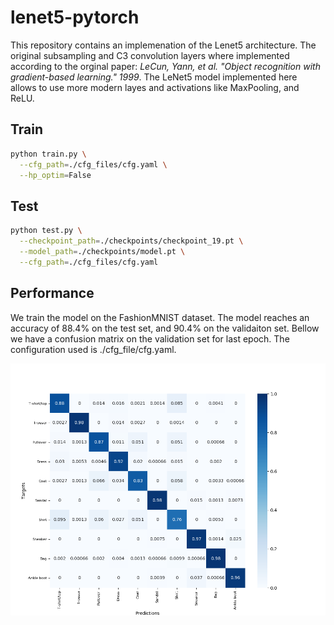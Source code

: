 # lenet5-pytorch
This repository contains an implemenation of the Lenet5 architecture. The original subsampling and C3 convolution layers where implemented according to the orginal paper: *LeCun, Yann, et al. "Object recognition with gradient-based learning." 1999*. The LeNet5 model implemented here allows to use more modern layes and activations like MaxPooling, and ReLU.
 
## Train
```bash
python train.py \
  --cfg_path=./cfg_files/cfg.yaml \
  --hp_optim=False 
```

## Test
```bash
python test.py \
  --checkpoint_path=./checkpoints/checkpoint_19.pt \
  --model_path=./checkpoints/model.pt \
  --cfg_path=./cfg_files/cfg.yaml
```

## Performance
We train the model on the FashionMNIST dataset. The model reaches an accuracy of 88.4% on the test set, and 90.4% on the validaiton set.
Bellow we have a confusion matrix on the validation set for last epoch. The configuration used is ./cfg_file/cfg.yaml.

![conf mat](/logs/run_1/conf_mat_14080.png)
